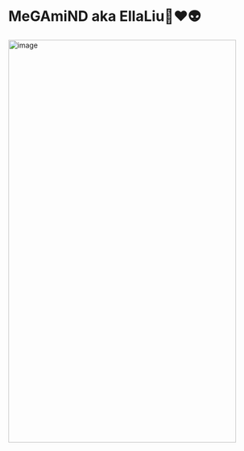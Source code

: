 # MeGAmiND aka EllaLiu🧠❤️👽

<img width="452" height="800" alt="image" src="https://github.com/user-attachments/assets/0c45814b-47f4-4af1-9136-5d62e6bea370" />

